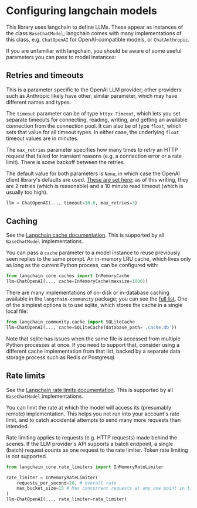 # Configuring langchain models

This library uses langchain to define LLMs. These appear as instances of the class `BaseChatModel`;
langchain comes with many implementations of this class, e.g. `ChatOpenAI` for OpenAI-compatible models,
or `ChatAnthropic`.

If you are unfamiliar with langchain, you should be aware of some useful parameters you can pass to model instances:

## Retries and timeouts

This is a parameter specific to the OpenAI LLM provider; other providers such as Anthropic likely
have other, similar parameter, which may have different names and types.

The `timeout` parameter can be of type `httpx.Timeout`, which lets you set separate timeouts
for connecting, reading, writing, and getting an available connection from the connection pool.
It can also be of type `float`, which sets that value for all timeout types. In either case,
the underlying `float` timeout values are in minutes.

The `max_retries` parameter specifies how many times to retry an HTTP request that failed for transient reasons
(e.g. a connection error or a rate limit). There is some backoff between the retries.

The default value for both parameters is `None`, in which case the OpenAI client library's defaults
are used. [These are set here](https://github.com/openai/openai-python/blob/main/src/openai/_constants.py);
as of this writing, they are 2 retries (which is reasonable) and a 10 minute read timeout (which is usually
too high).

```python
llm = ChatOpenAI(..., timeout=30.0, max_retries=3)
```

## Caching

See the [Langchain cache documentation](https://python.langchain.com/api_reference/core/caches.html).
This is supported by all `BaseChatModel` implementations.

You can pass a `cache` parameter to a model instance to reuse previously seen replies to the same prompt.
An in-memory LRU cache, which lives only as long as the current Python process, can be configured with:

```python
from langchain_core.caches import InMemoryCache
llm=ChatOpenAI(..., cache=InMemoryCache(maxsize=1000))
```

There are many implementations of on-disk or in-database caching available in the `langchain-community` package;
you can see the [full list](https://python.langchain.com/api_reference/community/cache.html).
One of the simplest options is to use sqlite, which stores the cache in a single local file:

```python
from langchain_community.cache import SQLiteCache
llm=ChatOpenAI(..., cache=SQLiteCache(database_path='.cache.db'))
```

Note that sqlite has issues when the same file is accessed from multiple Python processes at once.
If you need to support that, consider using a different cache implementation from that list,
backed by a separate data storage process such as Redis or Postgresql.

## Rate limits

See the [Langchain rate limits documentation](https://python.langchain.com/docs/how_to/chat_model_rate_limiting/).
This is supported by all `BaseChatModel` implementations.

You can limit the rate at which the model will access its (presumably remote) implementation. This helps
you not run into your account's rate limit, and to catch accidental attempts to send many more requests
than intended.

Rate limiting applies to requests (e.g. HTTP requests) made behind the scenes. If the LLM provider's API
supports a batch endpoint, a single (batch) request counts as one request to the rate limiter.
Token rate limiting is not supported.

```python
from langchain_core.rate_limiters import InMemoryRateLimiter

rate_limiter = InMemoryRateLimiter(
    requests_per_second=20, # overall rate
    max_bucket_size=15 # Max concurrent requests at any one point in time
)
llm=ChatOpenAI(..., rate_limiter=rate_limiter)
```
